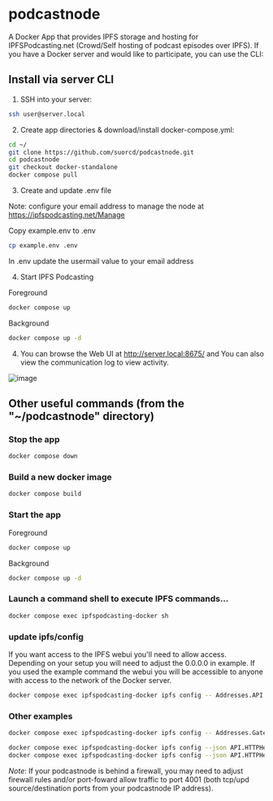 # podcastnode

A Docker App that provides IPFS storage and hosting for IPFSPodcasting.net (Crowd/Self hosting of podcast episodes over IPFS).
If you have a Docker server and would like to participate, you can use the CLI:


## Install via server CLI

1. SSH into your server:

  ```bash
  ssh user@server.local
  ```

2. Create app directories & download/install docker-compose.yml:

  ```bash
  cd ~/
  git clone https://github.com/suorcd/podcastnode.git
  cd podcastnode
  git checkout docker-standalone
  docker compose pull
  ```

3. Create and update .env file

  Note: configure your email address to manage the node at <https://ipfspodcasting.net/Manage>

  Copy example.env to .env
  ```bash
  cp example.env .env
  ```

  In .env update the usermail value to your email address

4. Start IPFS Podcasting

  Foreground
  ```bash
  docker compose up
  ```
  
  Background
  ```bash
  docker compose up -d
  ```

4. You can browse the Web UI at <http://server.local:8675/> and  You can also view the communication log to view activity.

![image](https://user-images.githubusercontent.com/103131615/181925105-82fafb97-ed07-4071-b709-e9aef6a05f60.png)


## Other useful commands (from the "~/podcastnode" directory)

### Stop the app

  ```bash
  docker compose down
  ```

### Build a new docker image

  ```bash
  docker compose build
  ```

### Start the app

  Foreground
  ```bash
  docker compose up
  ```
  
  Background
  ```bash
  docker compose up -d
  ```

### Launch a command shell to execute IPFS commands...

  ```bash
  docker compose exec ipfspodcasting-docker sh
  ```



### update ipfs/config

If you want access to the IPFS webui you'll need to allow access.
Depending on your setup you will need to adjust the 0.0.0.0 in example.
If you used the example command the webui you will be accessible to anyone with access to the network of the Docker server.

  ```bash
  docker compose exec ipfspodcasting-docker ipfs config -- Addresses.API "/ip4/0.0.0.0/tcp/5001"
  ```

### Other examples

  ```bash
  docker compose exec ipfspodcasting-docker ipfs config -- Addresses.Gateway "/ip4/0.0.0.0/tcp/8080"
  ```

  ```bash
  docker compose exec ipfspodcasting-docker ipfs config --json API.HTTPHeaders.Access-Control-Allow-Origin '["http://localhost:5001", "http://localhost:3000", "http://127.0.0.1:5001", "https://webui.ipfs.io"]'
  docker compose exec ipfspodcasting-docker ipfs config --json API.HTTPHeaders.Access-Control-Allow-Methods '["PUT", "POST"]'
  ```

*Note*: If your podcastnode is behind a firewall, you may need to adjust firewall rules and/or port-foward allow traffic to port 4001 (both tcp/upd source/destination ports from your podcastnode IP address).
